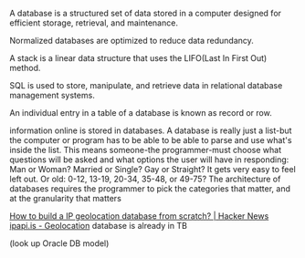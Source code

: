 
A database is a structured set of data stored in a computer designed for efficient storage, retrieval, and maintenance.

Normalized databases are optimized to reduce data redundancy.

A stack is a linear data structure that uses the LIFO(Last In First Out) method.

SQL is used to store, manipulate, and retrieve data in relational database management systems.

An individual entry in a table of a database is known as record or row.

information online is stored in databases. A database is really just a
list-but the computer or program has to be able to be able to parse and
use what's inside the list. This means someone-the programmer-must
choose what questions will be asked and what options the user will have
in responding: Man or Woman? Married or Single? Gay or Straight? It gets
very easy to feel left out. Or old: 0-12, 13-19, 20-34, 35-48, or 49-75?
The architecture of databases requires the programmer to pick the
categories that matter, and at the granularity that matters

[How to build a IP geolocation database from scratch? | Hacker News](https://news.ycombinator.com/item?id=37507355)
[ipapi.is - Geolocation](https://ipapi.is/geolocation.html)
database is already in TB

(look up Oracle DB model)
